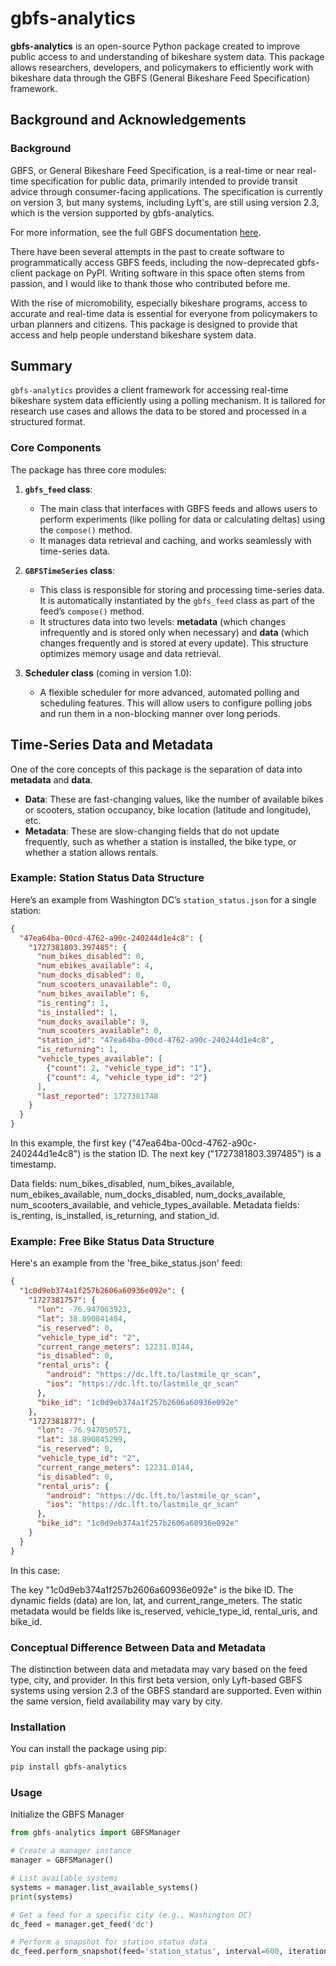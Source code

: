 # gbfs-analytics

**gbfs-analytics** is an open-source Python package created to improve public access to and understanding of bikeshare system data. This package allows researchers, developers, and policymakers to efficiently work with bikeshare data through the GBFS (General Bikeshare Feed Specification) framework.

## Background and Acknowledgements

### Background

GBFS, or General Bikeshare Feed Specification, is a real-time or near real-time specification for public data, primarily intended to provide transit advice through consumer-facing applications. The specification is currently on version 3, but many systems, including Lyft's, are still using version 2.3, which is the version supported by gbfs-analytics.

For more information, see the full GBFS documentation [here](https://github.com/MobilityData/gbfs).

There have been several attempts in the past to create software to programmatically access GBFS feeds, including the now-deprecated gbfs-client package on PyPI. Writing software in this space often stems from passion, and I would like to thank those who contributed before me.

With the rise of micromobility, especially bikeshare programs, access to accurate and real-time data is essential for everyone from policymakers to urban planners and citizens. This package is designed to provide that access and help people understand bikeshare system data.

## Summary

`gbfs-analytics` provides a client framework for accessing real-time bikeshare system data efficiently using a polling mechanism. It is tailored for research use cases and allows the data to be stored and processed in a structured format.

### Core Components

The package has three core modules:

1. **`gbfs_feed` class**: 
    - The main class that interfaces with GBFS feeds and allows users to perform experiments (like polling for data or calculating deltas) using the `compose()` method.
    - It manages data retrieval and caching, and works seamlessly with time-series data.

2. **`GBFSTimeSeries` class**: 
    - This class is responsible for storing and processing time-series data. It is automatically instantiated by the `gbfs_feed` class as part of the feed’s `compose()` method.
    - It structures data into two levels: **metadata** (which changes infrequently and is stored only when necessary) and **data** (which changes frequently and is stored at every update). This structure optimizes memory usage and data retrieval.

3. **Scheduler class** (coming in version 1.0):
    - A flexible scheduler for more advanced, automated polling and scheduling features. This will allow users to configure polling jobs and run them in a non-blocking manner over long periods.

## Time-Series Data and Metadata

One of the core concepts of this package is the separation of data into **metadata** and **data**.

- **Data**: These are fast-changing values, like the number of available bikes or scooters, station occupancy, bike location (latitude and longitude), etc.
- **Metadata**: These are slow-changing fields that do not update frequently, such as whether a station is installed, the bike type, or whether a station allows rentals.

### Example: Station Status Data Structure

Here’s an example from Washington DC’s `station_status.json` for a single station:

```json
{
  "47ea64ba-00cd-4762-a90c-240244d1e4c8": {
    "1727381803.397485": {
      "num_bikes_disabled": 0,
      "num_ebikes_available": 4,
      "num_docks_disabled": 0,
      "num_scooters_unavailable": 0,
      "num_bikes_available": 6,
      "is_renting": 1,
      "is_installed": 1,
      "num_docks_available": 9,
      "num_scooters_available": 0,
      "station_id": "47ea64ba-00cd-4762-a90c-240244d1e4c8",
      "is_returning": 1,
      "vehicle_types_available": [
        {"count": 2, "vehicle_type_id": "1"},
        {"count": 4, "vehicle_type_id": "2"}
      ],
      "last_reported": 1727381748
    }
  }
}
```

In this example, the first key ("47ea64ba-00cd-4762-a90c-240244d1e4c8") is the station ID. The next key ("1727381803.397485") is a timestamp.

Data fields: num_bikes_disabled, num_bikes_available, num_ebikes_available, num_docks_disabled, num_docks_available, num_scooters_available, and vehicle_types_available.
Metadata fields: is_renting, is_installed, is_returning, and station_id.

### Example: Free Bike Status Data Structure
Here's an example from the 'free_bike_status.json' feed:

```json
{
  "1c0d9eb374a1f257b2606a60936e092e": {
    "1727381757": {
      "lon": -76.947063923,
      "lat": 38.890841484,
      "is_reserved": 0,
      "vehicle_type_id": "2",
      "current_range_meters": 12231.0144,
      "is_disabled": 0,
      "rental_uris": {
        "android": "https://dc.lft.to/lastmile_qr_scan",
        "ios": "https://dc.lft.to/lastmile_qr_scan"
      },
      "bike_id": "1c0d9eb374a1f257b2606a60936e092e"
    },
    "1727381877": {
      "lon": -76.947050571,
      "lat": 38.890845299,
      "is_reserved": 0,
      "vehicle_type_id": "2",
      "current_range_meters": 12231.0144,
      "is_disabled": 0,
      "rental_uris": {
        "android": "https://dc.lft.to/lastmile_qr_scan",
        "ios": "https://dc.lft.to/lastmile_qr_scan"
      },
      "bike_id": "1c0d9eb374a1f257b2606a60936e092e"
    }
  }
}
``` 
In this case:

The key "1c0d9eb374a1f257b2606a60936e092e" is the bike ID.
The dynamic fields (data) are lon, lat, and current_range_meters.
The static metadata would be fields like is_reserved, vehicle_type_id, rental_uris, and bike_id.

### Conceptual Difference Between Data and Metadata
The distinction between data and metadata may vary based on the feed type, city, and provider. In this first beta version, only Lyft-based GBFS systems using version 2.3 of the GBFS standard are supported. Even within the same version, field availability may vary by city.

### Installation
You can install the package using pip:

```bash
pip install gbfs-analytics
```
### Usage
Initialize the GBFS Manager

```python
from gbfs-analytics import GBFSManager

# Create a manager instance
manager = GBFSManager()

# List available systems
systems = manager.list_available_systems()
print(systems)

# Get a feed for a specific city (e.g., Washington DC)
dc_feed = manager.get_feed('dc')

# Perform a snapshot for station status data
dc_feed.perform_snapshot(feed='station_status', interval=600, iterations=6)
```
